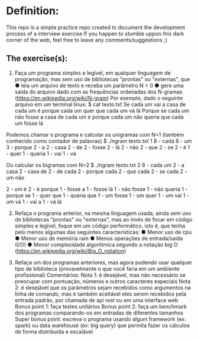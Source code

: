 # Definition:

This repo is a simple practice repo created to document the development process of a interview exercise
If you happen to stumble uppon this dark corner of the web, feel free to leave any comments/suggestions ;)


## The exercise(s):

1) Faça um programa simples e legível, em qualquer linguagem de programação, mas sem uso
de bibliotecas "prontas" ou "externas", que
● leia um arquivo de texto e receba um parâmetro N > 0
● gere uma saída do arquivo dado com as frequências ordenadas dos N-gramas
(https://en.wikipedia.org/wiki/N-gram)
Por exemplo, dado o seguinte arquivo em um terminal linux:
$ cat texto.txt
Se cada um vai a casa de cada um é porque cada um quer que cada um vá
lá
Porque se cada um não fosse a casa de cada um é porque cada um não
queria que cada um fosse lá

Podemos chamar o programa e calcular os unigramas com N=1 (também conhecido como
contador de palavras)
$ ./ngram texto.txt 1
8 - cada
8 - um
3 - porque
2 - a
2 - casa
2 - de
2 - fosse
2 - lá
2 - não
2 - que
2 - se
2 - é
1 - quer
1 - queria
1 - vai
1 - vá

Ou calcular os bigramas com N=2
$ ./ngram texto.txt 2
8 - cada um
2 - a casa
2 - casa de
2 - de cada
2 - porque cada
2 - que cada
2 - se cada
2 - um não

2 - um é
2 - é porque
1 - fosse a
1 - fosse lá
1 - não fosse
1 - não queria
1 - porque se
1 - quer que
1 - queria que
1 - um fosse
1 - um quer
1 - um vai
1 - um vá
1 - vai a
1 - vá lá

2) Refaça o programa anterior, na mesma linguagem usada, ainda sem uso de bibliotecas
"prontas" ou "externas", mas ao invés de focar em código simples e legível, foque em um
código performático, isto é, que tenha pelo menos algumas das seguintes características:
● Menor uso de cpu
● Menor uso de memória ram
● Menos operações de entrada/saída (I/O)
● Menor complexidade algorítimica segundo a notação big O
(https://en.wikipedia.org/wiki/Big_O_notation)

3) Refaça um dos programas anteriores, mas agora podendo usar qualquer tipo de biblioteca
(provavelmente o que você faria em um ambiente profissional)
Comentários:
Nota 1: é desejável, mas não necessário se preocupar com pontuação, números e outros
caracteres especiais
Nota 2: é desejável que os parâmetros sejam recebidos como argumentos na linha de
comando, mas é também aceitável eles serem recebidos pela entrada padrão, por chamada de
api rest ou em uma interface web
Bonus point 1: faça testes unitários
Bonus point 2: faça um benchmark dos programas comparando-os em entradas de diferentes
tamanhos
Super bonus point: escreva o programa usando algum framework (ex: spark) ou data
warehouse (ex: big query) que permita fazer os cálculos de forma distribuída e escalável








